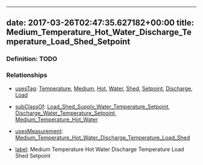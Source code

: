 
---
date: 2017-03-26T02:47:35.627182+00:00
title: Medium_Temperature_Hot_Water_Discharge_Temperature_Load_Shed_Setpoint
---
### Definition: TODO

### Relationships

* [usesTag](https://brickschema.org/schema/1.0/BrickFrame#usesTag): [Temperature](https://brickschema.org/schema/1.0/BrickTag#Temperature), [Medium](https://brickschema.org/schema/1.0/BrickTag#Medium), [Hot](https://brickschema.org/schema/1.0/BrickTag#Hot), [Water](https://brickschema.org/schema/1.0/BrickTag#Water), [Shed](https://brickschema.org/schema/1.0/BrickTag#Shed), [Setpoint](https://brickschema.org/schema/1.0/BrickTag#Setpoint), [Discharge](https://brickschema.org/schema/1.0/BrickTag#Discharge), [Load](https://brickschema.org/schema/1.0/BrickTag#Load)

* [subClassOf](http://www.w3.org/2000/01/rdf-schema#subClassOf): [Load_Shed_Supply_Water_Temperature_Setpoint](https://brickschema.org/schema/1.0/Brick#Load_Shed_Supply_Water_Temperature_Setpoint), [Discharge_Water_Temperature_Setpoint](https://brickschema.org/schema/1.0/Brick#Discharge_Water_Temperature_Setpoint), [Medium_Temperature_Hot_Water](https://brickschema.org/schema/1.0/Brick#Medium_Temperature_Hot_Water)

* [usesMeasurement](https://brickschema.org/schema/1.0/BrickFrame#usesMeasurement): [Medium_Temperature_Hot_Water_Discharge_Temperature_Load_Shed](https://brickschema.org/schema/1.0/Brick#Medium_Temperature_Hot_Water_Discharge_Temperature_Load_Shed)

* [label](http://www.w3.org/2000/01/rdf-schema#label): Medium Temperature Hot Water Discharge Temperature Load Shed Setpoint
